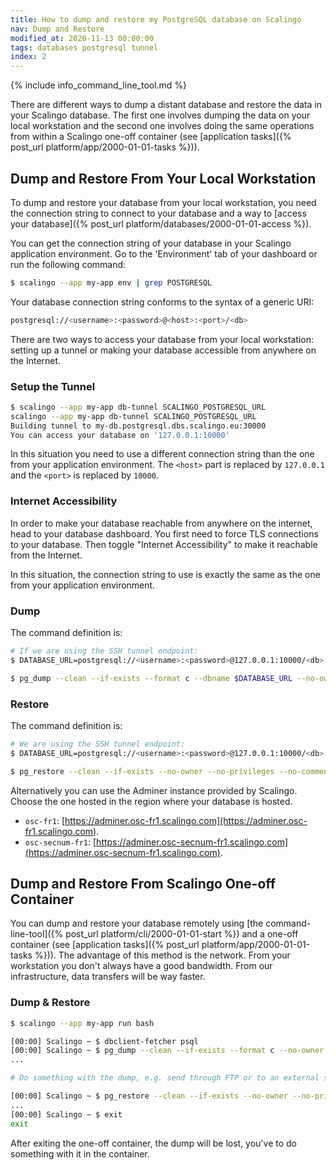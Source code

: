 ```yaml
---
title: How to dump and restore my PostgreSQL database on Scalingo
nav: Dump and Restore
modified_at: 2020-11-13 00:00:00
tags: databases postgresql tunnel
index: 2
---
```


{% include info_command_line_tool.md %}

There are different ways to dump a distant database and restore the data in your Scalingo database. The first one involves dumping the data on your local workstation and the second one involves doing the same operations from within a Scalingo one-off container (see [application tasks]({% post_url platform/app/2000-01-01-tasks %})).

## Dump and Restore From Your Local Workstation

To dump and restore your database from your local workstation, you need the connection string to connect to your database and a way to [access your database]({% post_url platform/databases/2000-01-01-access %}).

You can get the connection string of your database in your Scalingo application environment. Go to the 'Environment' tab of your dashboard or run the following command:

```bash
$ scalingo --app my-app env | grep POSTGRESQL
```

Your database connection string conforms to the syntax of a generic URI:

```bash
postgresql://<username>:<password>@<host>:<port>/<db>
```

There are two ways to access your database from your local workstation: setting up a tunnel or making your database accessible from anywhere on the Internet.

### Setup the Tunnel

```bash
$ scalingo --app my-app db-tunnel SCALINGO_POSTGRESQL_URL
scalingo --app my-app db-tunnel SCALINGO_POSTGRESQL_URL
Building tunnel to my-db.postgresql.dbs.scalingo.eu:30000
You can access your database on '127.0.0.1:10000'
```

In this situation you need to use a different connection string than the one from your application environment. The `<host>` part is replaced by `127.0.0.1` and the `<port>` is replaced by `10000`.

### Internet Accessibility

In order to make your database reachable from anywhere on the internet, head to your database dashboard. You first need to force TLS connections to your database. Then toggle "Internet Accessibility" to make it reachable from the Internet.

In this situation, the connection string to use is exactly the same as the one from your application environment.

### Dump

The command definition is:

```bash
# If we are using the SSH tunnel endpoint:
$ DATABASE_URL=postgresql://<username>:<password>@127.0.0.1:10000/<db>

$ pg_dump --clean --if-exists --format c --dbname $DATABASE_URL --no-owner --no-privileges --no-comments --exclude-schema 'information_schema' --exclude-schema '^pg_*' --file dump.pgsql
```

### Restore

The command definition is:

```bash
# We are using the SSH tunnel endpoint:
$ DATABASE_URL=postgresql://<username>:<password>@127.0.0.1:10000/<db>

$ pg_restore --clean --if-exists --no-owner --no-privileges --no-comments --dbname $DATABASE_URL dump.pgsql
```

Alternatively you can use the Adminer instance provided by Scalingo. Choose the
one hosted in the region where your database is hosted.

- `osc-fr1`: [https://adminer.osc-fr1.scalingo.com](https://adminer.osc-fr1.scalingo.com).
- `osc-secnum-fr1`: [https://adminer.osc-secnum-fr1.scalingo.com](https://adminer.osc-secnum-fr1.scalingo.com).


## Dump and Restore From Scalingo One-off Container

You can dump and restore your database remotely using
[the command-line-tool]({% post_url platform/cli/2000-01-01-start %})
and a one-off container (see [application tasks]({% post_url platform/app/2000-01-01-tasks %})).
The advantage of this method is the network.
From your workstation you don't always have a good bandwidth. From our infrastructure,
data transfers will be way faster.

### Dump & Restore

```bash
$ scalingo --app my-app run bash

[00:00] Scalingo ~ $ dbclient-fetcher psql
[00:00] Scalingo ~ $ pg_dump --clean --if-exists --format c --no-owner --no-privileges --no-comments --exclude-schema 'information_schema' --exclude-schema '^pg_*' --dbname $DATABASE_URL --file dump.pgsql
...

# Do something with the dump, e.g. send through FTP or to an external server

[00:00] Scalingo ~ $ pg_restore --clean --if-exists --no-owner --no-privileges --no-comments --dbname $DATABASE_URL dump.pgsql
...
[00:00] Scalingo ~ $ exit
exit
```

After exiting the one-off container, the dump will be lost, you've to do something with it in the container.
